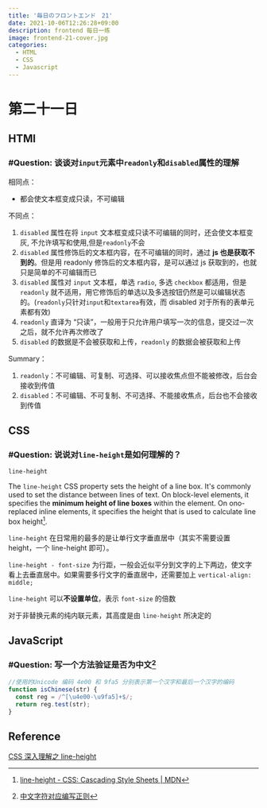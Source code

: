 ```yaml
---
title: '毎日のフロントエンド　21'
date: 2021-10-06T12:26:28+09:00
description: frontend 每日一练
image: frontend-21-cover.jpg
categories:
  - HTML
  - CSS
  - Javascript
---
```


# 第二十一日

## HTMl

### **#Question:** 谈谈对`input`元素中`readonly`和`disabled`属性的理解

相同点：

- 都会使文本框变成只读，不可编辑

不同点：

1. `disabled` 属性在将 `input` 文本框变成只读不可编辑的同时，还会使文本框变灰, 不允许填写和使用,但是`readonly`不会
2. `disabled` 属性修饰后的文本框内容，在不可编辑的同时，通过 **js 也是获取不到的**。但是用 readonly 修饰后的文本框内容，是可以通过 js 获取到的，也就只是简单的不可编辑而已
3. `disabled` 属性对 `input` 文本框，单选 `radio`, 多选 `checkbox` 都适用，但是 `readonly` 就不适用，用它修饰后的单选以及多选按钮仍然是可以编辑状态的。(`readonly`只针对`input`和`textarea`有效，而 disabled 对于所有的表单元素都有效)
4. `readonly` 直译为 “只读”，一般用于只允许用户填写一次的信息，提交过一次之后，就不允许再次修改了
5. `disabled` 的数据是不会被获取和上传，`readonly` 的数据会被获取和上传

Summary：

1. `readonly`：不可编辑、可复制、可选择、可以接收焦点但不能被修改，后台会接收到传值
2. `disabled`：不可编辑、不可复制、不可选择、不能接收焦点，后台也不会接收到传值

## CSS

### **#Question:** 说说对`line-height`是如何理解的？

`line-height`

The `line-height` CSS property sets the height of a line box. It's commonly used to set the distance between lines of text. On block-level elements, it specifies the **minimum height of line boxes** within the element. On ono-replaced inline elements, it specifies the height that is used to calculate line box height[^1].

[^1]: [line-height - CSS: Cascading Style Sheets | MDN](https://developer.mozilla.org/en-US/docs/Web/CSS/line-height#values)

`line-height` 在日常用的最多的是让单行文字垂直居中（其实不需要设置 height，一个 line-height 即可）。

`line-height - font-size` 为行距，一般会近似平分到文字的上下两边，使文字看上去垂直居中。如果需要多行文字的垂直居中，还需要加上 `vertical-align: middle;`

`line-height` 可以**不设置单位**，表示 `font-size` 的倍数

对于非替换元素的纯内联元素，其高度是由 `line-height` 所决定的

## JavaScript

### **#Question:** 写一个方法验证是否为中文[^2]

```js
//使用的Unicode 编码 4e00 和 9fa5 分别表示第一个汉字和最后一个汉字的编码
function isChinese(str) {
  const reg = /^[\u4e00-\u9fa5]+$/;
  return reg.test(str);
}
```

[^2]: [中文字符对应编写正则](https://github.com/haizlin/fe-interview/issues/72#issuecomment-544332674)

## Reference

[CSS 深入理解之 line-height](https://juejin.cn/post/6844903721025929223)
